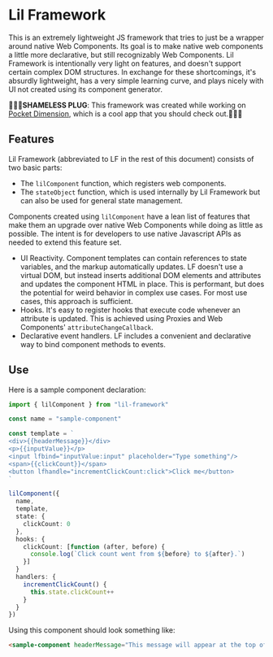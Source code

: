 # Lil Framework

This is an extremely lightweight JS framework that tries to just be a wrapper around native Web Components. Its goal is to make native web components a little more declarative, but still recognizably Web Components. Lil Framework is intentionally very light on features, and doesn't support certain complex DOM structures. In exchange for these shortcomings, it's absurdly lightweight, has a very simple learning curve, and plays nicely with UI not created using its component generator.

🔌🔌🔌**SHAMELESS PLUG**: This framework was created while working on [Pocket Dimension](https://about.pocketdimension.io), which is a cool app that you should check out.🔌🔌🔌

## Features

Lil Framework (abbreviated to LF in the rest of this document) consists of two basic parts:

* The `lilComponent` function, which registers web components.
* The `stateObject` function, which is used internally by Lil Framework but can also be used for general state management.

Components created using `lilComponent` have a lean list of features that make them an upgrade over native Web Components while doing as little as possible. The intent is for developers to use native Javascript APIs as needed to extend this feature set.

* UI Reactivity. Component templates can contain references to state variables, and the markup automatically updates. LF doesn't use a virtual DOM, but instead inserts additional DOM elements and attributes and updates the component HTML in place. This is performant, but does the potential for weird behavior in complex use cases. For most use cases, this approach is sufficient.
* Hooks. It's easy to register hooks that execute code whenever an attribute is updated. This is achieved using Proxies and Web Components' `attributeChangeCallback`.
* Declarative event handlers. LF includes a convenient and declarative way to bind component methods to events.

## Use

Here is a sample component declaration:

```typescript
import { lilComponent } from "lil-framework"

const name = "sample-component"

const template = `
<div>{{headerMessage}}</div>
<p>{{inputValue}}</p>
<input lfbind="inputValue:input" placeholder="Type something"/>
<span>{{clickCount}}</span>
<button lfhandle="incrementClickCount:click">Click me</button>
`

lilComponent({
  name,
  template,
  state: {
    clickCount: 0
  },
  hooks: {
    clickCount: [function (after, before) {
      console.log(`Click count went from ${before} to ${after}.`)
    }]
  }
  handlers: {
    incrementClickCount() {
      this.state.clickCount++
    }
  }
})
```

Using this component should look something like:

```html
<sample-component headerMessage="This message will appear at the top of the component"></sample-component>
```
